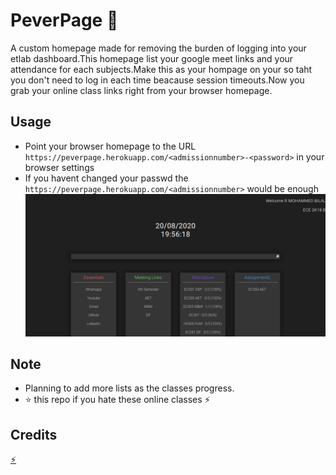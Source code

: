 # PeverPage :rocket:

A custom homepage made for removing the burden of logging into your etlab dashboard.This homepage list your google meet links and your attendance for each subjects.Make this as your hompage on your so taht you don't need to log in each time beacause session timeouts.Now you grab your online class links right from your browser homepage.

## Usage

- Point your browser homepage to the URL ```https://peverpage.herokuapp.com/<admissionnumber>-<password>``` in your browser settings
- If you havent changed your passwd the ```https://peverpage.herokuapp.com/<admissionnumber>``` would be enough<br>
 ![Screenshot](img.png)

## Note
- Planning to add more lists as the classes progress.
- :star: this repo if you hate these online classes :zap:

## Credits
 <a href="https://pedro-pablo.github.io/minimal-startpage-template/">:zap:</a>
